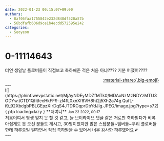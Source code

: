 ```yaml
---
date: 2022-01-23 00:15:07+09:00
authors:
  - 0af06faa1755842e232d848df520a87b
  - 56bdfafb606d9ce1b4ecdd572595e242
categories:
  - Seoyeon
---
```


# 0-11114643

<div class="post-container" markdown="1">
<div class="content-container md-sidebar__scrollwrap" markdown="1">

더연 생일날 플로버들이 직접보고 축하해준 적은 처음 아냐???? 기분 어땠어????

</div>
</div>

<div style="text-align: right;" markdown="1">
<a href="https://weverse.io/fromis9/fanpost/0-11114643" style="text-align: right;">:material-share:{.big-emoji}</a>
</div>
---

<div class="comments-container md-sidebar__scrollwrap" markdown="1">
<div class="comment" markdown="1">
<div class='id-container' markdown="1">
![](https://phinf.wevpstatic.net/MjAyNDEyMDZfMTk0/MDAxNzMzNDYzMTU3ODYw.tGTD1QfitfecHkFF9-zI4fL0xnXf8VH8ht2j5Xh2a74g.QufL-i9_92XbdgbPBLGEpzXIrDqS4JTDRCqprDbYdJIg.JPEG/image.jpg?type=s72){ pfp loading=lazy }
**<span class="artist">더여니</span>** <small>Jan 23 2022, 00:17</small><br>
</div>
<div class='comment-body' markdown="1">
처음이여서 평생 잊지 못 할 것 같고, 늘 브이라이브 댓글 같은 거로만 축하받다가 비록 아쉽게도 못 오신 분들도 계시고, 30명이였지만 많은 스텝분들~멤버들~우리 플로버들한테 하루종일 일하면서 직접 축하받을 수 있어서 너무 감사한 하루였어요 💕
</div>
</div>
</div>
---
